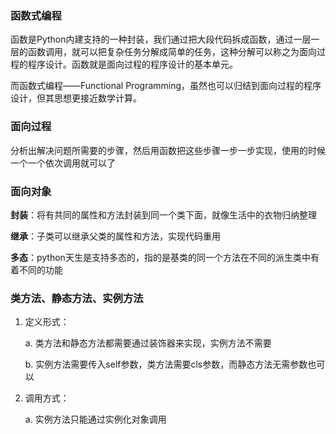 ### 函数式编程

函数是Python内建支持的一种封装，我们通过把大段代码拆成函数，通过一层一层的函数调用，就可以把复杂任务分解成简单的任务，这种分解可以称之为面向过程的程序设计。函数就是面向过程的程序设计的基本单元。

而函数式编程——Functional Programming，虽然也可以归结到面向过程的程序设计，但其思想更接近数学计算。

### 面向过程

分析出解决问题所需要的步骤，然后用函数把这些步骤一步一步实现，使用的时候一个一个依次调用就可以了

### 面向对象

**封装**：将有共同的属性和方法封装到同一个类下面，就像生活中的衣物归纳整理

**继承**：子类可以继承父类的属性和方法，实现代码重用

**多态**：python天生是支持多态的，指的是基类的同一个方法在不同的派生类中有着不同的功能

### 类方法、静态方法、实例方法

1. 定义形式：

   a. 类方法和静态方法都需要通过装饰器来实现，实例方法不需要

   b. 实例方法需要传入self参数，类方法需要cls参数，而静态方法无需参数也可以

2. 调用方式：

   a. 实例方法只能通过实例化对象调用
